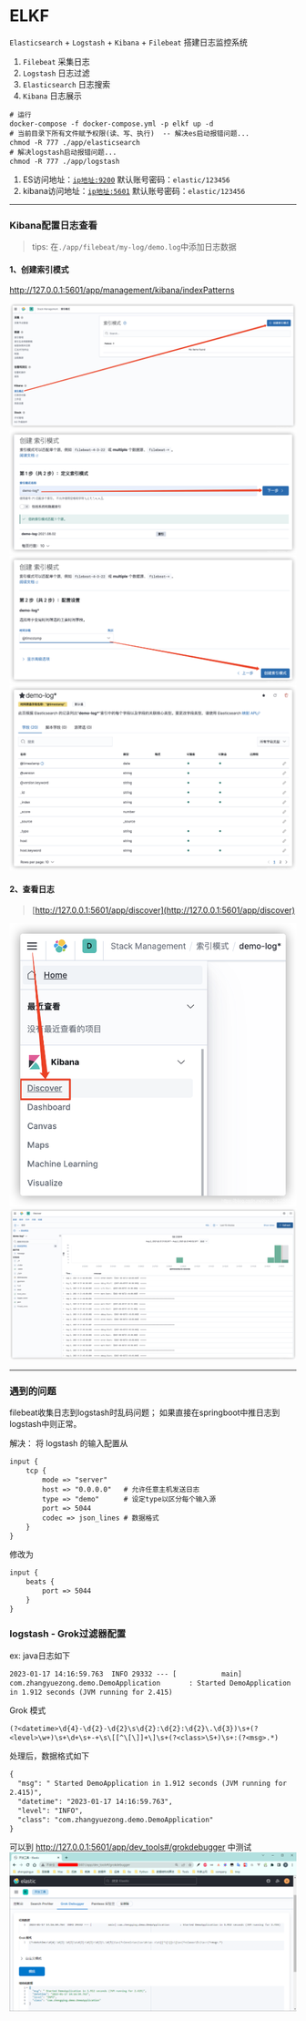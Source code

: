 # ELKF

`Elasticsearch` + `Logstash` + `Kibana` + `Filebeat` 搭建日志监控系统

1. `Filebeat` 采集日志
2. `Logstash` 日志过滤
3. `Elasticsearch` 日志搜索
4. `Kibana` 日志展示

```shell
# 运行
docker-compose -f docker-compose.yml -p elkf up -d
# 当前目录下所有文件赋予权限(读、写、执行)  -- 解决es启动报错问题...
chmod -R 777 ./app/elasticsearch
# 解决logstash启动报错问题...
chmod -R 777 ./app/logstash
```

1. ES访问地址：[`ip地址:9200`](http://127.0.0.1:9200)
   默认账号密码：`elastic/123456`
2. kibana访问地址：[`ip地址:5601`](http://127.0.0.1:5601)
   默认账号密码：`elastic/123456`

---

### Kibana配置日志查看

> tips: 在`./app/filebeat/my-log/demo.log`中添加日志数据

#### 1、创建索引模式

http://127.0.0.1:5601/app/management/kibana/indexPatterns

![img.png](images/log-01.png)
![img.png](images/log-02.png)
![img.png](images/log-03.png)
![img.png](images/log-04.png)

#### 2、查看日志

> [http://127.0.0.1:5601/app/discover](http://127.0.0.1:5601/app/discover)

![img.png](images/log-05.png)
![img.png](images/log-06.png)

---

### 遇到的问题

filebeat收集日志到logstash时乱码问题；
如果直接在springboot中推日志到logstash中则正常。

解决： 将 logstash 的输入配置从

```
input {
    tcp {
        mode => "server"
        host => "0.0.0.0"   # 允许任意主机发送日志
        type => "demo"      # 设定type以区分每个输入源
        port => 5044
        codec => json_lines # 数据格式
    }
}
```

修改为

```
input {
    beats {
        port => 5044
    }
}
```

### logstash - Grok过滤器配置

ex: java日志如下

```
2023-01-17 14:16:59.763  INFO 29332 --- [           main] com.zhangyuezong.demo.DemoApplication       : Started DemoApplication in 1.912 seconds (JVM running for 2.415)
```

Grok 模式

```
(?<datetime>\d{4}-\d{2}-\d{2}\s\d{2}:\d{2}:\d{2}\.\d{3})\s+(?<level>\w+)\s+\d+\s+-+\s\[[^\[\]]+\]\s+(?<class>\S+)\s+:(?<msg>.*)
```

处理后，数据格式如下

```
{
  "msg": " Started DemoApplication in 1.912 seconds (JVM running for 2.415)",
  "datetime": "2023-01-17 14:16:59.763",
  "level": "INFO",
  "class": "com.zhangyuezong.demo.DemoApplication"
}
```

可以到 http://127.0.0.1:5601/app/dev_tools#/grokdebugger 中测试
![img.png](images/grok-debugger.png)